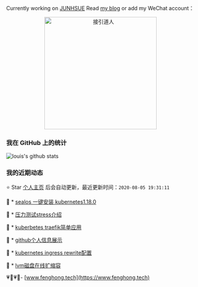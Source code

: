 Currently working on [JUNHSUE](https://www.junhsue.com/) Read [my blog](https://www.fenghong.tech/) or add my WeChat  account：
<div align="center">
  <p>
    
  <img src="https://www.fenghong.tech/images/images/wechat-qrcode.png" width="300" alt="接引道人" />

  </p>
</div>

### 我在 GitHub 上的统计

![louis's github stats](https://github-readme-stats.vercel.app/api?username=oldthreefeng&show_icons=true&hide_border=false)

<!--events start -->

### 我的近期动态


⭐️ Star [个人主页](https://github.com/oldthreefeng/oldthreefeng) 后会自动更新，最近更新时间：`2020-08-05 19:31:11`


📝 *  [sealos 一键安装 kubernetes1.18.0](https://www.fenghong.tech/blog/kubernetes/sealos-install/)

 
📝 *  [压力测试stress介绍](https://www.fenghong.tech/blog/tools/stress-testing-by-golang/)

 
📝 *  [kuberbetes traefik简单应用](https://www.fenghong.tech/blog/kubernetes/kubernetes-traefik/)

 
📝 *  [github个人信息展示](https://www.fenghong.tech/blog/technology/github-profile/)

 
📝 *  [kubernetes ingress rewrite配置](https://www.fenghong.tech/blog/kubernetes/kubernetes-ingress-rewrite/)

 
📝 *  [lvm磁盘在线扩缩容](https://www.fenghong.tech/blog/ops/lvm-reduce-extend/)

 


<!--events end -->

 💗🌙💗🌙- [www.fenghong.tech](https://www.fenghong.tech)
